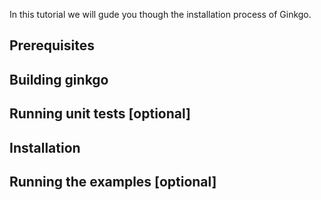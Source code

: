 In this tutorial we will gude you though the installation process of Ginkgo.

Prerequisites
-------------

Building ginkgo
---------------

Running unit tests [optional]
-----------------------------

Installation
------------

Running the examples [optional]
-------------------------------
